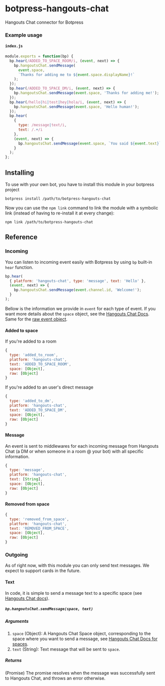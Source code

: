 # botpress-hangouts-chat

Hangouts Chat connector for Botpress

### Example usage

#### `index.js`

```javascript
module.exports = function(bp) {
  bp.hear(/ADDED_TO_SPACE_ROOM/i, (event, next) => {
    bp.hangoutsChat.sendMessage(
      event.space,
      `Thanks for adding me to ${event.space.displayName}!`
    );
  });
  bp.hear(/ADDED_TO_SPACE_DM/i, (event, next) => {
    bp.hangoutsChat.sendMessage(event.space, 'Thanks for adding me!');
  });
  bp.hear(/hello|hi|test|hey|hola/i, (event, next) => {
    bp.hangoutsChat.sendMessage(event.space, 'Hello human!');
  });
  bp.hear(
    {
      type: /message|text/i,
      text: /.+/i
    },
    (event, next) => {
      bp.hangoutsChat.sendMessage(event.space, `You said ${event.text}`);
    }
  );
};
```

## Installing

To use with your own bot, you have to install this module in your botpress
project

```
botpress install /path/to/botpress-hangouts-chat
```

Now you can use the `npm link` command to link the module with a symbolic link
(instead of having to re-install it at every change):

```
npm link /path/to/botpress-hangouts-chat
```

## Reference

### Incoming

You can listen to incoming event easily with Botpress by using `bp` built-in
`hear` function.

```javascript
bp.hear(
  { platform: 'hangouts-chat', type: 'message', text: 'Hello' },
  (event, next) => {
    bp.hangoutsChat.sendMessage(event.channel.id, 'Welcome!');
  }
);
```

Bellow is the information we provide in `event` for each type of event.
If you want more details about the `space` object, see the
[Hangouts Chat Docs](https://developers.google.com/hangouts/chat/reference/rest/v1/spaces).
Same for the
[raw event object](https://developers.google.com/hangouts/chat/reference/message-formats/events).

#### Added to space

If you're added to a room

```javascript
{
  type: 'added_to_room',
  platform: 'hangouts-chat',
  text: 'ADDED_TO_SPACE_ROOM',
  space: [Object],
  raw: [Object]
}
```

If you're added to an user's direct message

```javascript
{
  type: 'added_to_dm',
  platform: 'hangouts-chat',
  text: 'ADDED_TO_SPACE_DM',
  space: [Object],
  raw: [Object]
}
```

#### Message

An event is sent to middlewares for each incoming message from
Hangouts Chat (a DM or when someone in a room @ your bot) with all specific
information.

```javascript
{
  type: 'message',
  platform: 'hangouts-chat',
  text: [String],
  space: [Object],
  raw: [Object]
}
```

#### Removed from space

```javascript
{
  type: 'removed_from_space',
  platform: 'hangouts-chat',
  text: 'REMOVED_FROM_SPACE',
  space: [Object],
  raw: [Object]
}
```

### Outgoing

As of right now, with this module you can only send text messages. We expect
to support cards in the future.

#### Text

In code, it is simple to send a message text to a specific space
(see [Hangouts Chat docs](https://developers.google.com/hangouts/chat/reference/rest/v1/spaces.messages/create)).

##### `bp.hangoutsChat.sendMessage(space, text)`

##### Arguments

1.  `space` (Object): A Hangouts Chat Space object, corresponding to the space
    where you want to send a message, see [Hangouts Chat Docs for spaces](https://developers.google.com/hangouts/chat/reference/rest/v1/spaces).
1.  `text` (String): Text message that will be sent to `space`.

##### Returns

(Promise) The promise resolves when the message was successfully sent to
Hangouts Chat, and throws an error otherwise.
